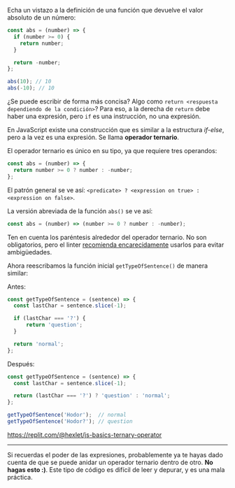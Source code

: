 
Echa un vistazo a la definición de una función que devuelve el valor absoluto de un número:

```javascript
const abs = (number) => {
  if (number >= 0) {
    return number;
  }

  return -number;
};

abs(10); // 10
abs(-10); // 10
```

¿Se puede escribir de forma más concisa? Algo como `return <respuesta dependiendo de la condición>`? Para eso, a la derecha de `return` debe haber una expresión, pero `if` es una instrucción, no una expresión.

En JavaScript existe una construcción que es similar a la estructura *if-else*, pero a la vez es una expresión. Se llama **operador ternario**.

El operador ternario es único en su tipo, ya que requiere tres operandos:

```javascript
const abs = (number) => {
  return number >= 0 ? number : -number;
};
```

El patrón general se ve así: `<predicate> ? <expression on true> : <expression on false>`.

La versión abreviada de la función `abs()` se ve así:

```javascript
const abs = (number) => (number >= 0 ? number : -number);
```

Ten en cuenta los paréntesis alrededor del operador ternario. No son obligatorios, pero el linter [recomienda encarecidamente](https://eslint.org/docs/rules/no-confusing-arrow) usarlos para evitar ambigüedades.

Ahora reescribamos la función inicial `getTypeOfSentence()` de manera similar:

Antes:

```javascript
const getTypeOfSentence = (sentence) => {
  const lastChar = sentence.slice(-1);

  if (lastChar === '?') {
      return 'question';
  }

  return 'normal';
};
```

Después:

```javascript
const getTypeOfSentence = (sentence) => {
  const lastChar = sentence.slice(-1);

  return (lastChar === '?') ? 'question' : 'normal';
};

getTypeOfSentence('Hodor');  // normal
getTypeOfSentence('Hodor?'); // question
```

https://replit.com/@hexlet/js-basics-ternary-operator

---

Si recuerdas el poder de las expresiones, probablemente ya te hayas dado cuenta de que se puede anidar un operador ternario dentro de otro. **No hagas esto :)**. Este tipo de código es difícil de leer y depurar, y es una mala práctica.
